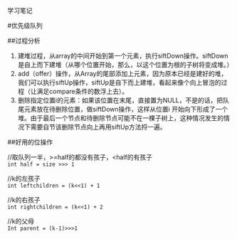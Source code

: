 学习笔记

#优先级队列

##过程分析
1. 建堆过程，从array的中间开始到第一个元素，执行siftDown操作。siftDown是自上而下建堆（从哪个位置开始，那么，以这个位置为根的子树将变成堆。）  
2. add（offer）操作，从Array的尾部添加上元素，因为原本已经是建好的堆，我们可以执行siftUp操作，siftUp是自下而上建堆，看起来像个向上冒泡的过程（让满足compare条件的数浮上去）。  
3. 删除指定位置i的元素：如果该位置在末尾，直接置为NULL，不是的话，把队尾元素放在待删除位置，做siftDown操作，这样从位置i 开始向下形成了一个堆。由于最后一个节点和待删除节点可能不在一棵子树上，这种情况发生的情况下需要自节该删除节点向上再用siftUp方法捋一遍。  


##好用的位操作

//取队列一半，>=half的都没有孩子，<half的有孩子  
`int half = size >>> 1`

//k的左孩子  
`int leftchildren = (k<<1) + 1  `

//k的右孩子  
`int rightchildren = (k<<1) + 2 ` 

//k的父母  
`Int parent = (k-1)>>>1  `